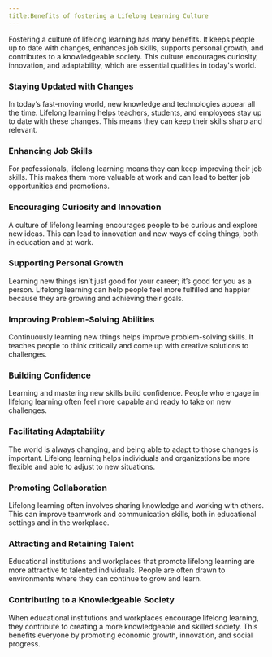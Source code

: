 ```yaml
---
title:Benefits of fostering a Lifelong Learning Culture
---
```


Fostering a culture of lifelong learning has many benefits. It keeps people up to date with changes, enhances job skills, supports personal growth, and contributes to a knowledgeable society. This culture encourages curiosity, innovation, and adaptability, which are essential qualities in today's world.

### Staying Updated with Changes

In today’s fast-moving world, new knowledge and technologies appear all the time. Lifelong learning helps teachers, students, and employees stay up to date with these changes. This means they can keep their skills sharp and relevant.

### Enhancing Job Skills

For professionals, lifelong learning means they can keep improving their job skills. This makes them more valuable at work and can lead to better job opportunities and promotions.

### Encouraging Curiosity and Innovation

A culture of lifelong learning encourages people to be curious and explore new ideas. This can lead to innovation and new ways of doing things, both in education and at work.

### Supporting Personal Growth

Learning new things isn’t just good for your career; it’s good for you as a person. Lifelong learning can help people feel more fulfilled and happier because they are growing and achieving their goals.

### Improving Problem-Solving Abilities

Continuously learning new things helps improve problem-solving skills. It teaches people to think critically and come up with creative solutions to challenges.

### Building Confidence

Learning and mastering new skills build confidence. People who engage in lifelong learning often feel more capable and ready to take on new challenges.

### Facilitating Adaptability

The world is always changing, and being able to adapt to those changes is important. Lifelong learning helps individuals and organizations be more flexible and able to adjust to new situations.

### Promoting Collaboration

Lifelong learning often involves sharing knowledge and working with others. This can improve teamwork and communication skills, both in educational settings and in the workplace.

### Attracting and Retaining Talent

Educational institutions and workplaces that promote lifelong learning are more attractive to talented individuals. People are often drawn to environments where they can continue to grow and learn.

### Contributing to a Knowledgeable Society

When educational institutions and workplaces encourage lifelong learning, they contribute to creating a more knowledgeable and skilled society. This benefits everyone by promoting economic growth, innovation, and social progress.
